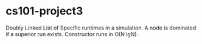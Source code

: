 # cs101-project3
Doubly Linked List of Specific runtimes in a simulation. A node is dominated if a superior run exists. Constructor runs in O(N lgN).
